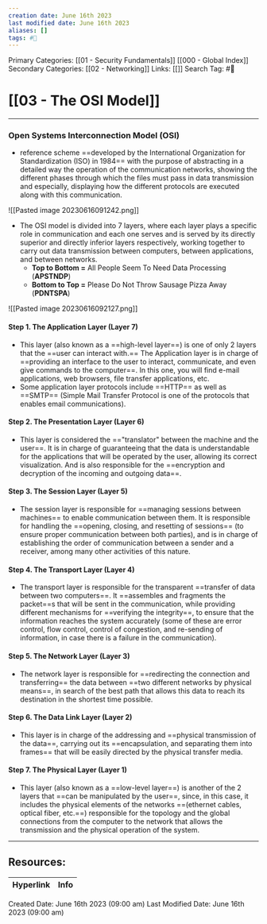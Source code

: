 ```yaml
---
creation date: June 16th 2023
last modified date: June 16th 2023
aliases: []
tags: #📖
---
```


Primary Categories: [[01 - Security Fundamentals]] [[000 - Global Index]] 
Secondary Categories: [[02 - Networking]] 
Links: [[]] 
Search Tag: #📖  

# [[03 - The OSI Model]]  
---
### Open Systems Interconnection Model (OSI)
- reference scheme ==developed by the International Organization for Standardization (ISO) in 1984== with the purpose of abstracting in a detailed way the operation of the communication networks, showing the different phases through which the files must pass in data transmission and especially, displaying how the different protocols are executed along with this communication.

![[Pasted image 20230616091242.png]]

- The OSI model is divided into 7 layers, where each layer plays a specific role in communication and each one serves and is served by its directly superior and directly inferior layers respectively, working together to carry out data transmission between computers, between applications, and between networks.
	- **Top to Bottom =** All People Seem To Need Data Processing (**APSTNDP**)
	- **Bottom to Top =** Please Do Not Throw Sausage Pizza Away (**PDNTSPA**)

![[Pasted image 20230616092127.png]]

#### **Step 1. The Application Layer (Layer 7)**
- This layer (also known as a ==high-level layer==) is one of only 2 layers that the ==user can interact with.== The Application layer is in charge of ==providing an interface to the user to interact, communicate, and even give commands to the computer==. In this one, you will find e-mail applications, web browsers, file transfer applications, etc.
- Some application layer protocols include ==HTTP== as well as ==SMTP== (Simple Mail Transfer Protocol is one of the protocols that enables email communications).

#### **Step 2. The Presentation Layer (Layer 6)**
- This layer is considered the =="translator" between the machine and the user==. It is in charge of guaranteeing that the data is understandable for the applications that will be operated by the user, allowing its correct visualization. And is also responsible for the ==encryption and decryption of the incoming and outgoing data==.

#### **Step 3. The Session Layer (Layer 5)**
- The session layer is responsible for ==managing sessions between machines== to enable communication between them. It is responsible for handling the ==opening, closing, and resetting of sessions== (to ensure proper communication between both parties), and is in charge of establishing the order of communication between a sender and a receiver, among many other activities of this nature.

#### **Step 4. The Transport Layer (Layer 4)**
- The transport layer is responsible for the transparent ==transfer of data between two computers==. It ==assembles and fragments the packet==s that will be sent in the communication, while providing different mechanisms for ==verifying the integrity==, to ensure that the information reaches the system accurately (some of these are error control, flow control, control of congestion, and re-sending of information, in case there is a failure in the communication).

#### **Step 5. The Network Layer** **(Layer 3)**
- The network layer is responsible for ==redirecting the connection and transferring== the data between ==two different networks by physical means==, in search of the best path that allows this data to reach its destination in the shortest time possible.

#### **Step 6. The Data Link Layer (Layer 2)**
- This layer is in charge of the addressing and ==physical transmission of the data==, carrying out its ==encapsulation, and separating them into frames== that will be easily directed by the physical transfer media.

#### **Step 7. The Physical Layer (Layer 1)**
- This layer (also known as a ==low-level layer==) is another of the 2 layers that ==can be manipulated by the user==, since, in this case, it includes the physical elements of the networks ==(ethernet cables, optical fiber, etc.==) responsible for the topology and the global connections from the computer to the network that allows the transmission and the physical operation of the system.














___

## Resources:

| Hyperlink | Info |
| --------- | ---- |


Created Date: June 16th 2023 (09:00 am) 
Last Modified Date: June 16th 2023 (09:00 am)
